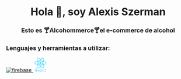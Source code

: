 <h1 align="center">Hola 👋, soy Alexis Szerman</h1>
<h3 align="center">Esto es 🍸Alcohommerce🍸el e-commerce de alcohol</h3>


<h3 align="left">Lenguajes y herramientas a utilizar:</h3>
<p align="left"> <a href="https://firebase.google.com/" target="_blank" rel="noreferrer"> <img src="https://www.vectorlogo.zone/logos/firebase/firebase-icon.svg" alt="firebase" width="40" height="40"/> </a> <a href="https://reactjs.org/" target="_blank" rel="noreferrer"> <img src="https://raw.githubusercontent.com/devicons/devicon/master/icons/react/react-original-wordmark.svg" alt="react" width="40" height="40"/> </a> </p>
